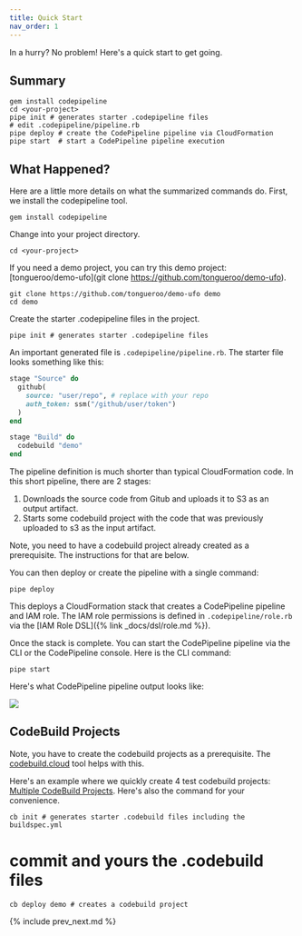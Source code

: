 ```yaml
---
title: Quick Start
nav_order: 1
---
```


In a hurry? No problem!  Here's a quick start to get going.

## Summary

    gem install codepipeline
    cd <your-project>
    pipe init # generates starter .codepipeline files
    # edit .codepipeline/pipeline.rb
    pipe deploy # create the CodePipeline pipeline via CloudFormation
    pipe start  # start a CodePipeline pipeline execution

## What Happened?

Here are a little more details on what the summarized commands do. First, we install the codepipeline tool.

    gem install codepipeline

Change into your project directory.

    cd <your-project>

If you need a demo project, you can try this demo project: [tongueroo/demo-ufo](git clone https://github.com/tongueroo/demo-ufo).

    git clone https://github.com/tongueroo/demo-ufo demo
    cd demo

Create the starter .codepipeline files in the project.

    pipe init # generates starter .codepipeline files

An important generated file is `.codepipeline/pipeline.rb`. The starter file looks something like this:

```ruby
stage "Source" do
  github(
    source: "user/repo", # replace with your repo
    auth_token: ssm("/github/user/token")
  )
end

stage "Build" do
  codebuild "demo"
end
```

The pipeline definition is much shorter than typical CloudFormation code. In this short pipeline, there are 2 stages:

1. Downloads the source code from Gitub and uploads it to S3 as an output artifact.
2. Starts some codebuild project with the code that was previously uploaded to s3 as the input artifact.

Note, you need to have a codebuild project already created as a prerequisite. The instructions for that are below.

You can then deploy or create the pipeline with a single command:

    pipe deploy

This deploys a CloudFormation stack that creates a CodePipeline pipeline and IAM role.  The IAM role permissions is defined in `.codepipeline/role.rb` via the [IAM Role DSL]({% link _docs/dsl/role.md %}).

Once the stack is complete. You can start the CodePipeline pipeline via the CLI or the CodePipeline console.  Here is the CLI command:

    pipe start

Here's what CodePipeline pipeline output looks like:

![](/img/docs/codepipeline-output.png)

## CodeBuild Projects

Note, you have to create the codebuild projects as a prerequisite.  The [codebuild.cloud](https://codebuild.cloud) tool helps with this.

Here's an example where we quickly create 4 test codebuild projects: [Multiple CodeBuild Projects](https://codepipeline.org/docs/examples/multiple-codebuild-projects/).  Here's also the command for your convenience.

    cb init # generates starter .codebuild files including the buildspec.yml
   # commit and yours the .codebuild files
    cb deploy demo # creates a codebuild project

{% include prev_next.md %}